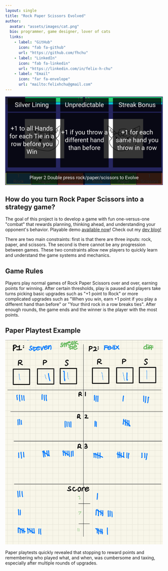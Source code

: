 ```yaml
---
layout: single
title: "Rock Paper Scissors Evolved"
author:
  avatar: "assets/images/cat.png"
  bio: programmer, game designer, lover of cats
  links:
    - label: "GitHub"
      icon: "fab fa-github"
      url: "https://github.com/fhchu"
    - label: "LinkedIn"
      icon: "fab fa-linkedin"
      url: "https://linkedin.com/in/felix-h-chu"
    - label: "Email"
      icon: "far fa-envelope"
      url: "mailto:felixhchu@gmail.com"
---
```

![RPS Advanced](/assets/images/rpsadvanced.png) 

## How do you turn Rock Paper Scissors into a strategy game?

The goal of this project is to develop a game with fun one-versus-one "combat" that rewards planning, thinking ahead, and understanding your opponent's behavior. Playable demo [available now](https://fchu.itch.io/)! Check out my [dev blog!](https://fchu.substack.com/)

There are two main constraints: first is that there are three inputs: rock, paper, and scissors. The second is there cannot be any progression between games. These two constraints allow new players to quickly learn and understand the game systems and mechanics.

## Game Rules

Players play normal games of Rock Paper Scissors over and over, earning points for winning. After certain thresholds, play is paused and players take turns picking basic upgrades such as "+1 point to Rock" or more complicated upgrades such as "When you win, earn +1 point if you play a different hand than before" or "Your third rock in a row breaks ties". After enough rounds, the game ends and the winner is the player with the most points.

## Paper Playtest Example
![RPS Paper Playtest](/assets/images/rpspaperplaytest.png)

Paper playtests quickly revealed that stopping to reward points and remembering who played what, and when, was cumbersome and taxing, especially after multiple rounds of upgrades. 
